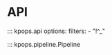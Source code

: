 # API

<!-- dprint-ignore-start -->

::: kpops.api
    options:
      filters:
        - "!^_"

::: kpops.pipeline.Pipeline

<!-- dprint-ignore-end -->
